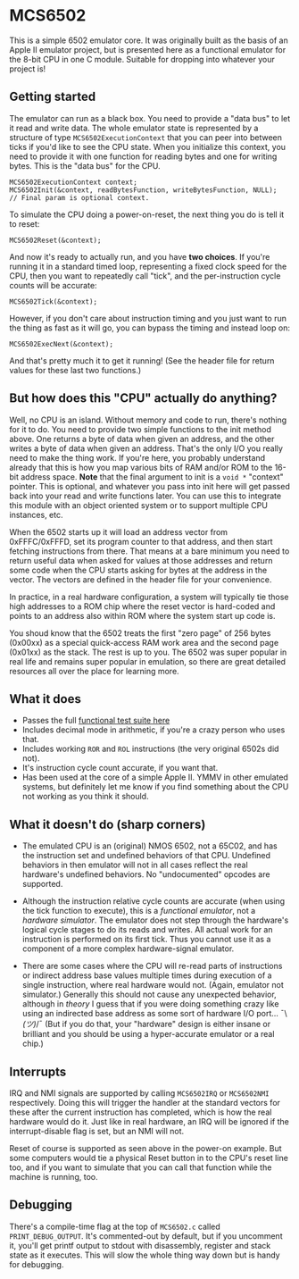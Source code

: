 # MCS6502

This is a simple 6502 emulator core. It was originally built as the basis of an Apple II emulator project, but is presented here as a   functional emulator for the 8-bit CPU in one C module. Suitable for dropping into whatever your project is!

## Getting started 

The emulator can run as a black box. You need to provide a "data bus" to let it read and write data. The whole emulator state is represented by a structure of type `MCS6502ExecutionContext` that you can peer into between ticks if you'd like to see the CPU state. When you initialize this context, you need to provide it with one function for reading bytes and one for writing bytes. This is the "data bus" for the CPU.

    MCS6502ExecutionContext context;
    MCS6502Init(&context, readBytesFunction, writeBytesFunction, NULL);  // Final param is optional context.
    
To simulate the CPU doing a power-on-reset, the next thing you do is tell it to reset:

    MCS6502Reset(&context);
    
And now it's ready to actually run, and you have **two choices**. If you're running it in a standard timed loop, representing a fixed clock speed for the CPU, then you want to repeatedly call "tick", and the per-instruction cycle counts will be accurate:

    MCS6502Tick(&context);

However, if you don't care about instruction timing and you just want to run the thing as fast as it will go, you can bypass the timing and instead loop on:

    MCS6502ExecNext(&context);

And that's pretty much it to get it running! (See the header file for return values for these last two functions.)

## But how does this "CPU" actually do anything?

Well, no CPU is an island. Without memory and code to run, there's nothing for it to do. You need to provide two simple functions to the init method above. One returns a byte of data when given an address, and the other writes a byte of data when given an address. That's the only I/O you really need to make the thing work. If you're here, you probably understand already that this is how you map various bits of RAM and/or ROM to the 16-bit address space. **Note** that the final argument to init is a `void *` "context" pointer. This is optional, and whatever you pass into init here will get passed back into your read and write functions later. You can use this to integrate this module with an object oriented system or to support multiple CPU instances, etc.

When the 6502 starts up it will load an address vector from 0xFFFC/0xFFFD, set its program counter to that address, and then start fetching instructions from there. That means at a bare minimum you need to return useful data when asked for values at those addresses and return some code when the CPU starts asking for bytes at the address in the vector. The vectors are defined in the header file for your convenience. 

In practice, in a real hardware configuration, a system will typically tie those high addresses to a ROM chip where the reset vector is hard-coded and points to an address also within ROM where the system start up code is.

You shoud know that the 6502 treats the first "zero page" of 256 bytes (0x00xx) as a special quick-access RAM work area and the second page (0x01xx) as the stack. The rest is up to you. The 6502 was super popular in real life and remains super popular in emulation, so there are great detailed resources all over the place for learning more.

## What it does

- Passes the full [functional test suite here](https://github.com/Klaus2m5/6502_65C02_functional_tests)
- Includes decimal mode in arithmetic, if you're a crazy person who uses that.
- Includes working `ROR` and `ROL` instructions (the very original 6502s did not).
- It's instruction cycle count accurate, if you want that.
- Has been used at the core of a simple Apple II. YMMV in other emulated systems, but definitely let me know if you find something about the CPU not working as you think it should.

## What it doesn't do (sharp corners)

- The emulated CPU is an (original) NMOS 6502, not a 65C02, and has the instruction set and undefined behaviors of that CPU. Undefined behaviors in then emulator will not in all cases reflect the real hardware's undefined behaviors. No "undocumented" opcodes are supported. 

- Although the instruction relative cycle counts are accurate (when using the tick function to execute), this is a *functional emulator*, not a *hardware simulator*. The emulator does not step through the hardware's logical cycle stages to do its reads and writes. All actual work for an instruction is performed on its first tick. Thus you cannot use it as a component of a more complex hardware-signal emulator.

- There are some cases where the CPU will re-read parts of instructions or indirect address base values multiple times during execution of a single instruction, where real hardware would not. (Again, emulator not simulator.) Generally this should not cause any unexpected behavior, although in *theory* I guess that if you were doing something crazy like using an indirected base address as some sort of hardware I/O port... ¯\\_(ツ)_/¯ (But if you do that, your "hardware" design is either insane or brilliant and you should be using a hyper-accurate emulator or a real chip.)

## Interrupts

IRQ and NMI signals are supported by calling `MCS6502IRQ` or `MCS6502NMI` respectively. Doing this will trigger the handler at the standard vectors for these after the current instruction has completed, which is how the real hardware would do it. Just like in real hardware, an IRQ will be ignored if the interrupt-disable flag is set, but an NMI will not. 

Reset of course is supported as seen above in the power-on example. But some computers would tie a physical Reset button in to the CPU's reset line too, and if you want to simulate that you can call that function while the machine is running, too. 

## Debugging

There's a compile-time flag at the top of `MCS6502.c` called `PRINT_DEBUG_OUTPUT`. It's commented-out by default, but if you uncomment it, you'll get printf output to stdout with disassembly, register and stack state as it executes. This will slow the whole thing way down but is handy for debugging.
